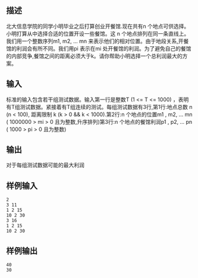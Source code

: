 ## 描述


北大信息学院的同学小明毕业之后打算创业开餐馆.现在共有n 个地点可供选择。小明打算从中选择合适的位置开设一些餐馆。这 n 个地点排列在同一条直线上。我们用一个整数序列m1, m2, ... mn 来表示他们的相对位置。由于地段关系,开餐馆的利润会有所不同。我们用pi 表示在mi 处开餐馆的利润。为了避免自己的餐馆的内部竞争,餐馆之间的距离必须大于k。请你帮助小明选择一个总利润最大的方案。

## 输入


标准的输入包含若干组测试数据。输入第一行是整数T (1 <= T <= 1000) ，表明有T组测试数据。紧接着有T组连续的测试。每组测试数据有3行,第1行:地点总数 n (n < 100), 距离限制 k (k > 0 && k < 1000).第2行:n 个地点的位置m1 , m2, ... mn ( 1000000  > mi > 0 且为整数,升序排列)第3行:n 个地点的餐馆利润p1 , p2, ... pn ( 1000 > pi > 0 且为整数)

## 输出


对于每组测试数据可能的最大利润

## 样例输入


```
2
3 11
1 2 15
10 2 30
3 16
1 2 15
10 2 30
```


## 样例输出


```
40
30
```


